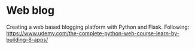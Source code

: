 # Web blog

Creating a web based blogging platform with Python and Flask.
Following: https://www.udemy.com/the-complete-python-web-course-learn-by-building-8-apps/
